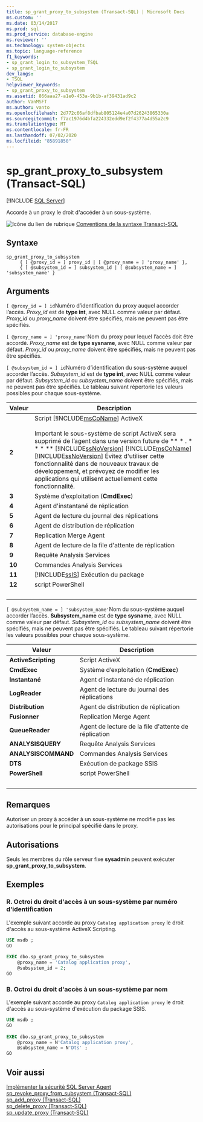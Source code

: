 ```yaml
---
title: sp_grant_proxy_to_subsystem (Transact-SQL) | Microsoft Docs
ms.custom: ''
ms.date: 03/14/2017
ms.prod: sql
ms.prod_service: database-engine
ms.reviewer: ''
ms.technology: system-objects
ms.topic: language-reference
f1_keywords:
- sp_grant_login_to_subsystem_TSQL
- sp_grant_login_to_subsystem
dev_langs:
- TSQL
helpviewer_keywords:
- sp_grant_proxy_to_subsystem
ms.assetid: 866aaa27-a1e0-453a-9b1b-af39431ad9c2
author: VanMSFT
ms.author: vanto
ms.openlocfilehash: 2d772c66af8dfbab805124e4a07d26243865330a
ms.sourcegitcommit: f7ac1976d4bfa224332edd9ef2f4377a4d55a2c9
ms.translationtype: MT
ms.contentlocale: fr-FR
ms.lasthandoff: 07/02/2020
ms.locfileid: "85891850"
---
```

# <a name="sp_grant_proxy_to_subsystem-transact-sql"></a>sp_grant_proxy_to_subsystem (Transact-SQL)

[!INCLUDE [SQL Server](../../includes/applies-to-version/sqlserver.md)]

  Accorde à un proxy le droit d'accéder à un sous-système.  
  
 ![Icône du lien de rubrique](../../database-engine/configure-windows/media/topic-link.gif "Icône du lien de rubrique") [Conventions de la syntaxe Transact-SQL](../../t-sql/language-elements/transact-sql-syntax-conventions-transact-sql.md)  
  
## <a name="syntax"></a>Syntaxe  
  
```  
sp_grant_proxy_to_subsystem  
     { [ @proxy_id = ] proxy_id | [ @proxy_name = ] 'proxy_name' },  
     { [ @subsystem_id = ] subsystem_id | [ @subsystem_name = ] 'subsystem_name' }  
```  
  
## <a name="arguments"></a>Arguments  
`[ @proxy_id = ] id`Numéro d’identification du proxy auquel accorder l’accès. *Proxy_id* est de **type int**, avec NULL comme valeur par défaut. *Proxy_id* ou *proxy_name* doivent être spécifiés, mais ne peuvent pas être spécifiés.  
  
`[ @proxy_name = ] 'proxy_name'`Nom du proxy pour lequel l’accès doit être accordé. *Proxy_name* est de **type sysname**, avec NULL comme valeur par défaut. *Proxy_id* ou *proxy_name* doivent être spécifiés, mais ne peuvent pas être spécifiés.  
  
`[ @subsystem_id = ] id`Numéro d’identification du sous-système auquel accorder l’accès. *Subsystem_id* est de **type int**, avec NULL comme valeur par défaut. *Subsystem_id* ou *subsystem_name* doivent être spécifiés, mais ne peuvent pas être spécifiés. Le tableau suivant répertorie les valeurs possibles pour chaque sous-système.  
  
|Valeur|Description|  
|-----------|-----------------|  
|**2**|Script [!INCLUDE[msCoName](../../includes/msconame-md.md)] ActiveX<br /><br /> Important le sous-système de script ActiveX sera supprimé de l’agent dans une version future de ** \* . \* \* \* ** [!INCLUDE[ssNoVersion](../../includes/ssnoversion-md.md)] [!INCLUDE[msCoName](../../includes/msconame-md.md)] [!INCLUDE[ssNoVersion](../../includes/ssnoversion-md.md)] Évitez d'utiliser cette fonctionnalité dans de nouveaux travaux de développement, et prévoyez de modifier les applications qui utilisent actuellement cette fonctionnalité.|  
|**3**|Système d’exploitation (**CmdExec**)|  
|**4**|Agent d'instantané de réplication|  
|**5**|Agent de lecture du journal des réplications|  
|**6**|Agent de distribution de réplication|  
|**7**|Replication Merge Agent|  
|**8**|Agent de lecture de la file d'attente de réplication|  
|**9**|Requête Analysis Services|  
|**10**|Commandes Analysis Services|  
|**11**|[!INCLUDE[ssIS](../../includes/ssis-md.md)] Exécution du package|  
|**12**|script PowerShell|  
| &nbsp; | &nbsp; |
  
`[ @subsystem_name = ] 'subsystem_name'`Nom du sous-système auquel accorder l’accès. **Subsystem_name** est de **type sysname**, avec NULL comme valeur par défaut. *Subsystem_id* ou *subsystem_name* doivent être spécifiés, mais ne peuvent pas être spécifiés. Le tableau suivant répertorie les valeurs possibles pour chaque sous-système.  
  
|Valeur|Description|  
|-----------|-----------------|  
|**ActiveScripting**|Script ActiveX|  
|**CmdExec**|Système d’exploitation (**CmdExec**)|  
|**Instantané**|Agent d'instantané de réplication|  
|**LogReader**|Agent de lecture du journal des réplications|  
|**Distribution**|Agent de distribution de réplication|  
|**Fusionner**|Replication Merge Agent|  
|**QueueReader**|Agent de lecture de la file d'attente de réplication|  
|**ANALYSISQUERY**|Requête Analysis Services|  
|**ANALYSISCOMMAND**|Commandes Analysis Services|  
|**DTS**|Exécution de package SSIS|  
|**PowerShell**|script PowerShell|  
| &nbsp; | &nbsp; |
  
## <a name="remarks"></a>Remarques  
 Autoriser un proxy à accéder à un sous-système ne modifie pas les autorisations pour le principal spécifié dans le proxy.  
  
## <a name="permissions"></a>Autorisations  
 Seuls les membres du rôle serveur fixe **sysadmin** peuvent exécuter **sp_grant_proxy_to_subsystem**.  
  
## <a name="examples"></a>Exemples  
  
### <a name="a-granting-access-to-a-subsystem-by-id"></a>R. Octroi du droit d'accès à un sous-système par numéro d'identification  
 L'exemple suivant accorde au proxy `Catalog application proxy` le droit d'accès au sous-système ActiveX Scripting.  
  
```sql
USE msdb ;  
GO  
  
EXEC dbo.sp_grant_proxy_to_subsystem  
    @proxy_name = 'Catalog application proxy',  
    @subsystem_id = 2;  
GO  
```  
  
### <a name="b-granting-access-to-a-subsystem-by-name"></a>B. Octroi du droit d'accès à un sous-système par nom  
 L'exemple suivant accorde au proxy `Catalog application proxy` le droit d'accès au sous-système d'exécution du package SSIS.  
  
```sql
USE msdb ;  
GO  
  
EXEC dbo.sp_grant_proxy_to_subsystem  
    @proxy_name = N'Catalog application proxy',  
    @subsystem_name = N'Dts' ;  
GO  
```  
  
## <a name="see-also"></a>Voir aussi  
 [Implémenter la sécurité SQL Server Agent](../../ssms/agent/implement-sql-server-agent-security.md)   
 [sp_revoke_proxy_from_subsystem &#40;Transact-SQL&#41;](../../relational-databases/system-stored-procedures/sp-revoke-proxy-from-subsystem-transact-sql.md)   
 [sp_add_proxy &#40;Transact-SQL&#41;](../../relational-databases/system-stored-procedures/sp-add-proxy-transact-sql.md)   
 [sp_delete_proxy &#40;Transact-SQL&#41;](../../relational-databases/system-stored-procedures/sp-delete-proxy-transact-sql.md)   
 [sp_update_proxy &#40;Transact-SQL&#41;](../../relational-databases/system-stored-procedures/sp-update-proxy-transact-sql.md)  
  
  
